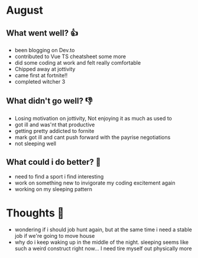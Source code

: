 # August

## What went well? 👍

- been blogging on Dev.to
- contributed to Vue TS cheatsheet some more
- did some coding at work and felt really comfortable
- Chipped away at jottivity
- came first at fortnite!!
- completed witcher 3

## What didn't go well? 👎

- Losing motivation on jottivity, Not enjoying it as much as used to
- got ill and was'nt that productive
- getting pretty addicted to fornite
- mark got ill and cant push forward with the payrise negotiations
- not sleeping well

## What could i do better? 💪

- need to find a sport i find interesting
- work on something new to invigorate my coding excitement again
- working on my sleeping pattern

# Thoughts 🤔

- wondering if i should job hunt again, but at the same time i need a stable job if we're going to move house
- why do i keep waking up in the middle of the night. sleeping seems like such a weird construct right now... I need tire myself out physically more